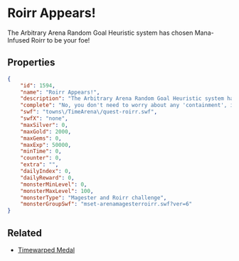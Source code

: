 # Roirr Appears!

The Arbitrary Arena Random Goal Heuristic system has chosen Mana-Infused Roirr to be your foe!

## Properties

```json
{
    "id": 1594,
    "name": "Roirr Appears!",
    "description": "The Arbitrary Arena Random Goal Heuristic system has chosen Mana-Infused Roirr to be your foe!",
    "complete": "No, you don't need to worry about any 'containment', it's not real. Well, it's real, but not real. Well, theoretically it could-",
    "swf": "towns\/TimeArena\/quest-roirr.swf",
    "swfX": "none",
    "maxSilver": 0,
    "maxGold": 2000,
    "maxGems": 0,
    "maxExp": 50000,
    "minTime": 0,
    "counter": 0,
    "extra": "",
    "dailyIndex": 0,
    "dailyReward": 0,
    "monsterMinLevel": 0,
    "monsterMaxLevel": 100,
    "monsterType": "Magester and Roirr challenge",
    "monsterGroupSwf": "mset-arenamagesterroirr.swf?ver=6"
}
```

## Related

- [Timewarped Medal](../items/18514-timewarped-medal.md)


